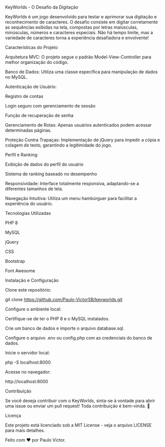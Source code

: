 KeyWorlds - O Desafio da Digitação

KeyWorlds é um jogo desenvolvido para testar e aprimorar sua digitação e reconhecimento de caracteres. O desafio consiste em digitar corretamente as sequências exibidas na tela, compostas por letras maiúsculas, minúsculas, números e caracteres especiais. Não há tempo limite, mas a variedade de caracteres torna a experiência desafiadora e envolvente!

Características do Projeto

Arquitetura MVC: O projeto segue o padrão Model-View-Controller para melhor organização do código.

Banco de Dados: Utiliza uma classe específica para manipulação de dados no MySQL.

Autenticação de Usuário:

Registro de contas

Login seguro com gerenciamento de sessão

Função de recuperação de senha

Gerenciamento de Rotas: Apenas usuários autenticados podem acessar determinadas páginas.

Proteção Contra Trapaças: Implementação de jQuery para impedir a cópia e colagem de texto, garantindo a legitimidade do jogo.

Perfil e Ranking:

Exibição de dados do perfil do usuário

Sistema de ranking baseado no desempenho

Responsividade: Interface totalmente responsiva, adaptando-se a diferentes tamanhos de tela.

Navegação Intuitiva: Utiliza um menu hambúrguer para facilitar a experiência do usuário.

Tecnologias Utilizadas

PHP 8

MySQL

jQuery

CSS

Bootstrap

Font Awesome

Instalação e Configuração

Clone este repositório:

git clone https://github.com/Paulo-VictorSB/keyworlds.git

Configure o ambiente local:

Certifique-se de ter o PHP 8 e o MySQL instalados.

Crie um banco de dados e importe o arquivo database.sql.

Configure o arquivo .env ou config.php com as credenciais do banco de dados.

Inicie o servidor local:

php -S localhost:8000

Acesse no navegador:

http://localhost:8000

Contribuição

Se você deseja contribuir com o KeyWorlds, sinta-se à vontade para abrir uma issue ou enviar um pull request! Toda contribuição é bem-vinda. 🚀

Licença

Este projeto está licenciado sob a MIT License - veja o arquivo LICENSE para mais detalhes.

Feito com ❤️ por Paulo Victor.


 
